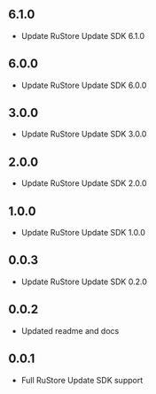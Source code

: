 ## 6.1.0

* Update RuStore Update SDK 6.1.0

## 6.0.0

* Update RuStore Update SDK 6.0.0

## 3.0.0

* Update RuStore Update SDK 3.0.0

## 2.0.0

* Update RuStore Update SDK 2.0.0

## 1.0.0

* Update RuStore Update SDK 1.0.0

## 0.0.3

* Update RuStore Update SDK 0.2.0

## 0.0.2

* Updated readme and docs

## 0.0.1

* Full RuStore Update SDK support
